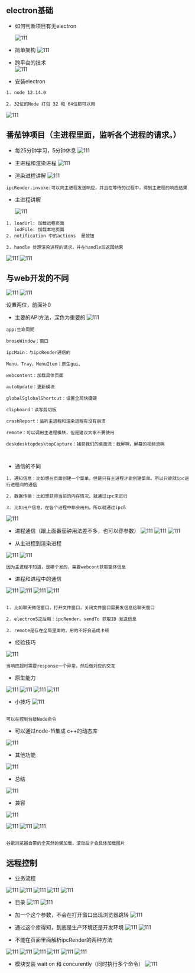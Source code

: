 ## electron基础

- 如何判断项目有无electron

  ![111](../../.vuepress/public/image/electron/01.png)

- 简单架构
  ![111](../../.vuepress/public/image/electron/02.png)

- 跨平台的技术  
  ![111](../../.vuepress/public/image/electron/03.png)

- 安装electron
```
1. node 12.14.0

2. 32位的Node 打包 32 和 64位都可以用
```
  ![111](../../.vuepress/public/image/electron/04.png)



## 番茄钟项目（主进程里面，监听各个进程的请求。）

- 每25分钟学习，5分钟休息
  ![111](../../.vuepress/public/image/electron/05.png)

- 主进程和渲染进程
  ![111](../../.vuepress/public/image/electron/06.png)
- 渲染进程讲解
  ![111](../../.vuepress/public/image/electron/07.png)

```
ipcRender.invoke:可以向主进程发送响应，并且在等待的过程中，得到主进程的响应结果

```
- 主进程讲解

  ![111](../../.vuepress/public/image/electron/08.png)

```
1. loadUrl: 加载远程页面
   lodFile: 加载本地页面
2. notification 中的actions  是按钮

3. handle 处理渲染进程的请求，并在handle后返回结果
```
  ![111](../../.vuepress/public/image/electron/09.png)
  ![111](../../.vuepress/public/image/electron/10.png)

## 与web开发的不同

![111](../../.vuepress/public/image/electron/11.png)
![111](../../.vuepress/public/image/electron/12.png)

设置两位，前面补0

- 主要的API方法，深色为重要的
![111](../../.vuepress/public/image/electron/13.png)

```
app:生命周期

broseWindow：窗口

ipcMain：与ipcRender通信的

Menu，Tray，MenuItem：原生gui、

webcontent：加载具体页面

autoUpdate：更新模块

globalSglobalShortcut：设置全局快捷键

clipboard：读写剪切板

crashReport：监听主进程和渲染进程有没有崩溃

remote：可以调用主进程模块，但是建议大家不要使用

deskdesktopdesktopCapture：捕获我们的桌面流：截屏啊，屏幕的视频流啊



```

- 通信的不同

```
1. 通知信息：比如想在页面创建一个菜单，但是只有主进程才能创建菜单。所以只能就ipc进行进程间的通信

2. 数据传输：比如想获得当前的内存情况，就通过ipc来进行

3. 比如用户信息，在各个进程中都会用到，所以就通过ipcß

```

![111](../../.vuepress/public/image/electron/14.png)

- 进程通信（跟上面番茄钟用法差不多，也可以穿参数）
![111](../../.vuepress/public/image/electron/15.png)
![111](../../.vuepress/public/image/electron/16.png)
![111](../../.vuepress/public/image/electron/17.png)

- 从主进程到渲染进程

![111](../../.vuepress/public/image/electron/18.png)
![111](../../.vuepress/public/image/electron/19.png)

```
因为主进程不知道，是哪个发的，需要webcont获取窗体信息

```

- 进程和进程中的通信

![111](../../.vuepress/public/image/electron/20.png)
![111](../../.vuepress/public/image/electron/22.png)
![111](../../.vuepress/public/image/electron/23.png)
![111](../../.vuepress/public/image/electron/24.png)

```

1. 比如聊天微信窗口，打开文件窗口，关闭文件窗口需要发信息给聊天窗口

2. electron5之后用：ipcRender。sendTo 获取ID 发送信息

3. remote是存在全局里面的，用的不好会造成卡顿
```

- 经验技巧

![111](../../.vuepress/public/image/electron/21.png)

```
当响应超时需要response一个异常，然后做对应的交互
```

- 原生能力

![111](../../.vuepress/public/image/electron/25.png)
![111](../../.vuepress/public/image/electron/26.png)
![111](../../.vuepress/public/image/electron/27.png)
![111](../../.vuepress/public/image/electron/28.png)

- 小技巧
![111](../../.vuepress/public/image/electron/29.png)

```

可以在控制台敲Node命令
```

- 可以通过node-ffi集成 c++的动态库

![111](../../.vuepress/public/image/electron/30.png)

- 其他功能

![111](../../.vuepress/public/image/electron/31.png)

- 总结

![111](../../.vuepress/public/image/electron/32.png)

- 兼容

![111](../../.vuepress/public/image/electron/33.png)

![111](../../.vuepress/public/image/electron/34.png)
![111](../../.vuepress/public/image/electron/35.png)
![111](../../.vuepress/public/image/electron/36.png)

```

谷歌浏览器自带的全天然的懒加载，滚动后才会具体加载图片
```

## 远程控制

- 业务流程

![111](../../.vuepress/public/image/electron/37.png)
![111](../../.vuepress/public/image/electron/38.png)
![111](../../.vuepress/public/image/electron/39.png)
![111](../../.vuepress/public/image/electron/40.png)
![111](../../.vuepress/public/image/electron/41.png)

- 目录
![111](../../.vuepress/public/image/electron/42.png)
![111](../../.vuepress/public/image/electron/43.png)

- 加一个这个参数，不会在打开窗口出现浏览器跳转
![111](../../.vuepress/public/image/electron/44.png)

- 通过这个库得知，到底是生产环境还是开发环境
![111](../../.vuepress/public/image/electron/45.png)
![111](../../.vuepress/public/image/electron/46.png)

- 不能在页面里面解析ipcRender的两种方法

![111](../../.vuepress/public/image/electron/47.png)
![111](../../.vuepress/public/image/electron/48.png)
![111](../../.vuepress/public/image/electron/49.png)
![111](../../.vuepress/public/image/electron/50.png)
![111](../../.vuepress/public/image/electron/51.png)
![111](../../.vuepress/public/image/electron/52.png)

- 模块安装 wait on 和 concurently（同时执行多个命令）
![111](../../.vuepress/public/image/electron/53.png)
